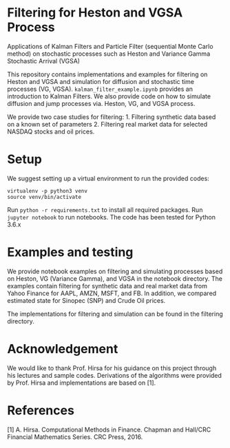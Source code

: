 # Filtering for Heston and VGSA Process
Applications of Kalman Filters and Particle Filter (sequential Monte Carlo method) on stochastic processes such as Heston and Variance Gamma Stochastic Arrival (VGSA)

This repository contains implementations and examples for filtering on Heston and VGSA and simulation for diffusion and stochastic time processes (VG, VGSA). `kalman_filter_example.ipynb` provides an introduction to Kalman Filters. We also provide code on how to simulate diffusion and jump processes via. Heston, VG, and VGSA process.

We provide two case studies for filtering: 1. Filtering synthetic data based on a known set of parameters 2. Filtering real market data for selected NASDAQ stocks and oil prices. 

# Setup
We suggest setting up a virtual environment to run the provided codes:
```
virtualenv -p python3 venv
source venv/bin/activate
```
Run `python -r requirements.txt` to install all required packages. Run `jupyter notebook` to run notebooks. The code has been tested for Python 3.6.x

# Examples and testing
We provide notebook examples on filtering and simulating processes based on Heston, VG (Variance Gamma), and VGSA in the notebook directory. The examples contain filtering for synthetic data and real market data from Yahoo Finance for AAPL, AMZN, MSFT, and FB. In addition, we compared estimated state for Sinopec (SNP) and Crude Oil prices.

The implementations for filtering and simulation can be found in the filtering directory.

# Acknowledgement
We would like to thank Prof. Hirsa for his guidance on this project through his lectures and sample codes. Derivations of the algorithms were provided by Prof. Hirsa and implementations are based on [1].

# References
[1] A. Hirsa. Computational Methods in Finance. Chapman and Hall/CRC Financial Mathematics Series. CRC Press, 2016.
